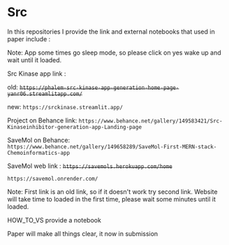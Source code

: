 # Src

In this repositories I provide the link and external notebooks that used in paper include :

Note: App some times go sleep mode, so please click on yes wake up and wait until it loaded.

Src Kinase app link :

old:
~~`https://phalem-src-kinase-app-generation-home-page-yanr06.streamlitapp.com/`~~

new:
`https://srckinase.streamlit.app/`

Project on Behance link:
`https://www.behance.net/gallery/149583421/Src-Kinaseinhibitor-generation-app-Landing-page`

SaveMol on Behance:
`https://www.behance.net/gallery/149658289/SaveMol-First-MERN-stack-Chemoinformatics-app`

SaveMol web link :
~~`https://savemols.herokuapp.com/home`~~

`https://savemol.onrender.com/`

Note: First link is an old link, so if it doesn't work try second link. Website will take time to loaded in the first time, please wait some minutes until it loaded.

HOW_TO_VS provide a notebook

Paper will make all things clear, it now in submission
